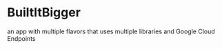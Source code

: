 # BuiltItBigger
an app with multiple flavors that uses multiple libraries and Google Cloud Endpoints
